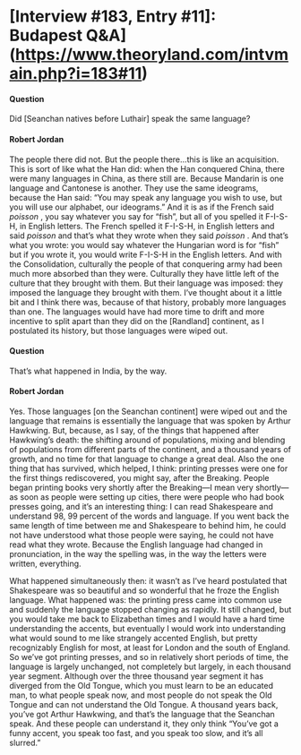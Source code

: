 # [Interview #183, Entry #11]: Budapest Q&A](https://www.theoryland.com/intvmain.php?i=183#11)

#### Question

Did [Seanchan natives before Luthair] speak the same language?

#### Robert Jordan

The people there did not. But the people there...this is like an acquisition. This is sort of like what the Han did: when the Han conquered China, there were many languages in China, as there still are. Because Mandarin is one language and Cantonese is another. They use the same ideograms, because the Han said: “You may speak any language you wish to use, but you will use our alphabet, our ideograms.” And it is as if the French said
*poisson*
, you say whatever you say for “fish”, but all of you spelled it F-I-S-H, in English letters. The French spelled it F-I-S-H, in English letters and said
*poisson*
and that’s what they wrote when they said
*poisson*
. And that’s what you wrote: you would say whatever the Hungarian word is for “fish” but if you wrote it, you would write F-I-S-H in the English letters. And with the Consolidation, culturally the people of that conquering army had been much more absorbed than they were. Culturally they have little left of the culture that they brought with them. But their language was imposed: they imposed the language they brought with them. I’ve thought about it a little bit and I think there was, because of that history, probably more languages than one. The languages would have had more time to drift and more incentive to split apart than they did on the [Randland] continent, as I postulated its history, but those languages were wiped out.

#### Question

That’s what happened in India, by the way.

#### Robert Jordan

Yes. Those languages [on the Seanchan continent] were wiped out and the language that remains is essentially the language that was spoken by Arthur Hawkwing. But, because, as I say, of the things that happened after Hawkwing’s death: the shifting around of populations, mixing and blending of populations from different parts of the continent, and a thousand years of growth, and no time for that language to change a great deal. Also the one thing that has survived, which helped, I think: printing presses were one for the first things rediscovered, you might say, after the Breaking. People began printing books very shortly after the Breaking—I mean very shortly—as soon as people were setting up cities, there were people who had book presses going, and it’s an interesting thing: I can read Shakespeare and understand 98, 99 percent of the words and language. If you went back the same length of time between me and Shakespeare to behind him, he could not have understood what those people were saying, he could not have read what they wrote. Because the English language had changed in pronunciation, in the way the spelling was, in the way the letters were written, everything.

What happened simultaneously then: it wasn’t as I’ve heard postulated that Shakespeare was so beautiful and so wonderful that he froze the English language. What happened was: the printing press came into common use and suddenly the language stopped changing as rapidly. It still changed, but you would take me back to Elizabethan times and I would have a hard time understanding the accents, but eventually I would work into understanding what would sound to me like strangely accented English, but pretty recognizably English for most, at least for London and the south of England. So we’ve got printing presses, and so in relatively short periods of time, the language is largely unchanged, not completely but largely, in each thousand year segment. Although over the three thousand year segment it has diverged from the Old Tongue, which you must learn to be an educated man, to what people speak now, and most people do not speak the Old Tongue and can not understand the Old Tongue. A thousand years back, you’ve got Arthur Hawkwing, and that’s the language that the Seanchan speak. And these people can understand it, they only think “You’ve got a funny accent, you speak too fast, and you speak too slow, and it’s all slurred.”

